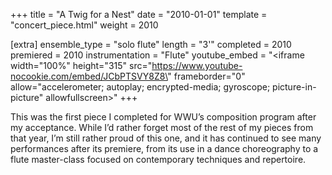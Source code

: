 +++
title = "A Twig for a Nest"
date = "2010-01-01"
template = "concert_piece.html"
weight = 2010

[extra]
ensemble_type = "solo flute"
length = "3'"
completed = 2010
premiered = 2010
instrumentation = "Flute"
youtube_embed = "<iframe width=\"100%\" height=\"315\" src=\"https://www.youtube-nocookie.com/embed/JCbPTSVY8Z8\" frameborder=\"0\" allow=\"accelerometer; autoplay; encrypted-media; gyroscope; picture-in-picture\" allowfullscreen></iframe>"
+++

This was the first piece I completed for WWU’s composition program after my acceptance. While I’d rather forget most of the rest of my pieces from that year, I’m still rather proud of this one, and it has continued to see many performances after its premiere, from its use in a dance choreography to a flute master-class focused on contemporary techniques and repertoire.
